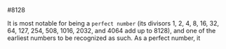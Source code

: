 #8128

It is most notable for being a `perfect number` (its divisors 1, 2, 4, 8, 16, 32, 64, 127, 254, 508, 1016, 2032, and 4064 add up to 8128), and one of the earliest numbers to be recognized as such. As a perfect number, it





